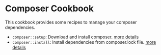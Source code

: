 # Composer Cookbook

This cookbook provides some recipes to manage your composer dependencies.

* `composer::setup`: Download and install composer. [more details](./setup.md)
* `composer::install`: Install dependencies from composer.lock file. [more details](./install.md)